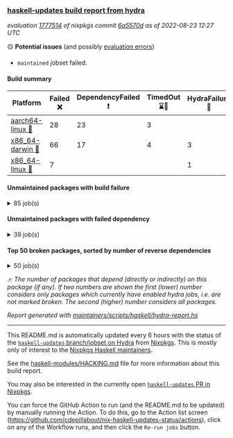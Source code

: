 ### [haskell-updates build report from hydra](https://hydra.nixos.org/jobset/nixpkgs/haskell-updates)
*evaluation [1777514](https://hydra.nixos.org/eval/1777514) of nixpkgs commit [6a5570d](https://github.com/NixOS/nixpkgs/commits/6a5570d3562cb01444f3e512a207bca4523a3cd4) as of 2022-08-23 12:27 UTC*

:yellow_circle: **Potential issues** (and possibly [evaluation errors](https://hydra.nixos.org/jobset/nixpkgs/haskell-updates))
  * `maintained` jobset failed.

#### Build summary

 | Platform | Failed :x: | DependencyFailed :heavy_exclamation_mark: | TimedOut :hourglass::no_entry_sign: | HydraFailure :construction: | Success :heavy_check_mark: | 
 | --- | --- | --- | --- | --- | --- | 
 | [aarch64-linux :iphone:](https://hydra.nixos.org/eval/1777514?filter=.aarch64-linux) | 28 | 23 | 3 |  | 6603 | 
 | [x86_64-darwin :apple:](https://hydra.nixos.org/eval/1777514?filter=.x86_64-darwin) | 66 | 17 | 4 | 3 | 6513 | 
 | [x86_64-linux :penguin:](https://hydra.nixos.org/eval/1777514?filter=.x86_64-linux) | 7 |  |  | 1 | 6691 | 
#### Unmaintained packages with build failure
<details><summary>85 job(s) </summary>

- [ ] [[:iphone::heavy_check_mark:]](https://hydra.nixos.org/build/188024911) [[:apple::x:]](https://hydra.nixos.org/build/188027897) [[:penguin::heavy_check_mark:]](https://hydra.nixos.org/build/188028354) [haskellPackages.di-core](https://hydra.nixos.org/eval/1777514?filter=haskellPackages.di-core)  :arrow_heading_up: 8 | 11
- [ ] [[:iphone::x:]](https://hydra.nixos.org/build/188025806) [[:apple::heavy_check_mark:]](https://hydra.nixos.org/build/188027413) [[:penguin::heavy_check_mark:]](https://hydra.nixos.org/build/188027365) [haskellPackages.OrderedBits](https://hydra.nixos.org/eval/1777514?filter=haskellPackages.OrderedBits)  :arrow_heading_up: 5 | 36
- [ ] [[:iphone::heavy_check_mark:]](https://hydra.nixos.org/build/188025538) [[:apple::x:]](https://hydra.nixos.org/build/188026155) [[:penguin::heavy_check_mark:]](https://hydra.nixos.org/build/188028532) [haskellPackages.zip](https://hydra.nixos.org/eval/1777514?filter=haskellPackages.zip)  :arrow_heading_up: 5 | 11
- [ ] [[:iphone::x:]](https://hydra.nixos.org/build/188019606) [[:apple::heavy_check_mark:]](https://hydra.nixos.org/build/188021974) [[:penguin::heavy_check_mark:]](https://hydra.nixos.org/build/188017899) [haskellPackages.hw-json-simd](https://hydra.nixos.org/eval/1777514?filter=haskellPackages.hw-json-simd)  :arrow_heading_up: 4 | 8
- [ ] [[:iphone::x:]](https://hydra.nixos.org/build/188020705) [[:apple::heavy_check_mark:]](https://hydra.nixos.org/build/188020839) [[:penguin::heavy_check_mark:]](https://hydra.nixos.org/build/188023775) [haskellPackages.hw-simd](https://hydra.nixos.org/eval/1777514?filter=haskellPackages.hw-simd)  :arrow_heading_up: 4 | 8
- [ ] [[:iphone::x:]](https://hydra.nixos.org/build/187763668) [[:apple::heavy_check_mark:]](https://hydra.nixos.org/build/187772001) [[:penguin::heavy_check_mark:]](https://hydra.nixos.org/build/187764646) [haskellPackages.long-double](https://hydra.nixos.org/eval/1777514?filter=haskellPackages.long-double)  :arrow_heading_up: 2 | 2
- [ ] [[:iphone::x:]](https://hydra.nixos.org/build/188024139) [[:apple::heavy_check_mark:]](https://hydra.nixos.org/build/188026078) [[:penguin::heavy_check_mark:]](https://hydra.nixos.org/build/188025230) [haskellPackages.quic](https://hydra.nixos.org/eval/1777514?filter=haskellPackages.quic)  :arrow_heading_up: 2 | 2
- [ ] [[:iphone::x:]](https://hydra.nixos.org/build/187758503) [[:apple::heavy_check_mark:]](https://hydra.nixos.org/build/187760858) [[:penguin::heavy_check_mark:]](https://hydra.nixos.org/build/187757354) [haskellPackages.freetype2](https://hydra.nixos.org/eval/1777514?filter=haskellPackages.freetype2)  :arrow_heading_up: 1 | 8
- [ ] [[:iphone::x:]](https://hydra.nixos.org/build/188022531) [[:apple::x:]](https://hydra.nixos.org/build/188024781) [[:penguin::x:]](https://hydra.nixos.org/build/188017733) [haskellPackages.cabal-install-solver](https://hydra.nixos.org/eval/1777514?filter=haskellPackages.cabal-install-solver)  :arrow_heading_up: 1 | 1
- [ ] [[:iphone::x:]](https://hydra.nixos.org/build/188018665) [[:apple::x:]](https://hydra.nixos.org/build/188019863) [[:penguin::heavy_check_mark:]](https://hydra.nixos.org/build/188018721) [haskellPackages.easytensor](https://hydra.nixos.org/eval/1777514?filter=haskellPackages.easytensor)  :arrow_heading_up: 1 | 1
- [ ] [[:iphone::x:]](https://hydra.nixos.org/build/187756896) [[:apple::heavy_check_mark:]](https://hydra.nixos.org/build/187753917) [[:penguin::heavy_check_mark:]](https://hydra.nixos.org/build/187770850) [haskellPackages.nlopt-haskell](https://hydra.nixos.org/eval/1777514?filter=haskellPackages.nlopt-haskell)  :arrow_heading_up: 1 | 1
- [ ] [[:iphone::heavy_check_mark:]](https://hydra.nixos.org/build/187765666) [[:apple::x:]](https://hydra.nixos.org/build/187760492) [[:penguin::heavy_check_mark:]](https://hydra.nixos.org/build/187756581) [haskellPackages.openal-ffi](https://hydra.nixos.org/eval/1777514?filter=haskellPackages.openal-ffi)  :arrow_heading_up: 1 | 1
- [ ] [[:iphone::x:]](https://hydra.nixos.org/build/188026688) [[:apple::heavy_check_mark:]](https://hydra.nixos.org/build/188022156) [[:penguin::heavy_check_mark:]](https://hydra.nixos.org/build/188024054) [haskellPackages.swisstable](https://hydra.nixos.org/eval/1777514?filter=haskellPackages.swisstable)  :arrow_heading_up: 1 | 1
- [ ] [[:iphone::x:]](https://hydra.nixos.org/build/187762212) [[:apple::heavy_check_mark:]](https://hydra.nixos.org/build/187773956) [[:penguin::heavy_check_mark:]](https://hydra.nixos.org/build/187770283) [haskellPackages.unicode-properties](https://hydra.nixos.org/eval/1777514?filter=haskellPackages.unicode-properties)  :arrow_heading_up: 1 | 1
- [ ] [[:iphone::x:]](https://hydra.nixos.org/build/188024200) [[:apple::heavy_check_mark:]](https://hydra.nixos.org/build/188027568) [[:penguin::heavy_check_mark:]](https://hydra.nixos.org/build/188030281) [haskellPackages.flatparse](https://hydra.nixos.org/eval/1777514?filter=haskellPackages.flatparse)  :arrow_heading_up: 0 | 7
- [ ] [[:iphone::heavy_check_mark:]](https://hydra.nixos.org/build/188018750) [[:apple::x:]](https://hydra.nixos.org/build/188029735) [[:penguin::heavy_check_mark:]](https://hydra.nixos.org/build/188018871) [haskellPackages.PyF](https://hydra.nixos.org/eval/1777514?filter=haskellPackages.PyF)  :arrow_heading_up: 0 | 4
- [ ] [[:iphone::heavy_check_mark:]](https://hydra.nixos.org/build/187757056) [[:apple::x:]](https://hydra.nixos.org/build/187763747) [[:penguin::heavy_check_mark:]](https://hydra.nixos.org/build/187764145) [haskellPackages.hmidi](https://hydra.nixos.org/eval/1777514?filter=haskellPackages.hmidi)  :arrow_heading_up: 0 | 4
- [ ] [[:iphone::x:]](https://hydra.nixos.org/build/188021216) [[:apple::x:]](https://hydra.nixos.org/build/188017031) [[:penguin::heavy_check_mark:]](https://hydra.nixos.org/build/188021048) [haskellPackages.json-rpc](https://hydra.nixos.org/eval/1777514?filter=haskellPackages.json-rpc)  :arrow_heading_up: 0 | 2
- [ ] [[:iphone::heavy_check_mark:]](https://hydra.nixos.org/build/188020693) [[:apple::x:]](https://hydra.nixos.org/build/188024979) [[:penguin::heavy_check_mark:]](https://hydra.nixos.org/build/188018355) [haskellPackages.posix-socket](https://hydra.nixos.org/eval/1777514?filter=haskellPackages.posix-socket)  :arrow_heading_up: 0 | 2
- [ ] [[:iphone::heavy_check_mark:]](https://hydra.nixos.org/build/188043247) [[:apple::x:]](https://hydra.nixos.org/build/188020077) [[:penguin::heavy_check_mark:]](https://hydra.nixos.org/build/188043157) [haskellPackages.gi-gdkx11](https://hydra.nixos.org/eval/1777514?filter=haskellPackages.gi-gdkx11)  :arrow_heading_up: 0 | 1
- [ ] [[:iphone::heavy_check_mark:]](https://hydra.nixos.org/build/188030175) [[:apple::x:]](https://hydra.nixos.org/build/188025506) [[:penguin::heavy_check_mark:]](https://hydra.nixos.org/build/188023232) [haskellPackages.hamid](https://hydra.nixos.org/eval/1777514?filter=haskellPackages.hamid)  :arrow_heading_up: 0 | 1
- [ ] [[:iphone::heavy_check_mark:]](https://hydra.nixos.org/build/188029515) [[:apple::x:]](https://hydra.nixos.org/build/188020538) [[:penguin::heavy_check_mark:]](https://hydra.nixos.org/build/188031263) [haskellPackages.hmatrix-morpheus](https://hydra.nixos.org/eval/1777514?filter=haskellPackages.hmatrix-morpheus)  :arrow_heading_up: 0 | 1
- [ ] [[:iphone::heavy_check_mark:]](https://hydra.nixos.org/build/187768112) [[:apple::x:]](https://hydra.nixos.org/build/187767816) [[:penguin::heavy_check_mark:]](https://hydra.nixos.org/build/187757052) [haskellPackages.huckleberry](https://hydra.nixos.org/eval/1777514?filter=haskellPackages.huckleberry)  :arrow_heading_up: 0 | 1
- [ ] [[:iphone::x:]](https://hydra.nixos.org/build/188025434) [[:apple::heavy_check_mark:]](https://hydra.nixos.org/build/188026849) [[:penguin::heavy_check_mark:]](https://hydra.nixos.org/build/188021372) [haskellPackages.picosat](https://hydra.nixos.org/eval/1777514?filter=haskellPackages.picosat)  :arrow_heading_up: 0 | 1
- [ ] [[:iphone::heavy_check_mark:]](https://hydra.nixos.org/build/187759813) [[:apple::x:]](https://hydra.nixos.org/build/187763999) [[:penguin::heavy_check_mark:]](https://hydra.nixos.org/build/187764548) [haskellPackages.select](https://hydra.nixos.org/eval/1777514?filter=haskellPackages.select)  :arrow_heading_up: 0 | 1
- [ ] [[:iphone::heavy_check_mark:]](https://hydra.nixos.org/build/188018977) [[:apple::x:]](https://hydra.nixos.org/build/188017708) [[:penguin::heavy_check_mark:]](https://hydra.nixos.org/build/188023563) [haskellPackages.sysinfo](https://hydra.nixos.org/eval/1777514?filter=haskellPackages.sysinfo)  :arrow_heading_up: 0 | 1
- [ ] [[:iphone::heavy_check_mark:]](https://hydra.nixos.org/build/188030190) [[:apple::x:]](https://hydra.nixos.org/build/188025195) [[:penguin::heavy_check_mark:]](https://hydra.nixos.org/build/188027794) [haskellPackages.FractalArt](https://hydra.nixos.org/eval/1777514?filter=haskellPackages.FractalArt) 
- [ ] [[:iphone::x:]](https://hydra.nixos.org/build/188023891) [[:apple::heavy_check_mark:]](https://hydra.nixos.org/build/188023271) [[:penguin::heavy_check_mark:]](https://hydra.nixos.org/build/188022638) [haskellPackages.HsASA](https://hydra.nixos.org/eval/1777514?filter=haskellPackages.HsASA) 
- [ ] [[:iphone::x:]](https://hydra.nixos.org/build/188028358) [[:apple::x:]](https://hydra.nixos.org/build/188019486) [[:penguin::x:]](https://hydra.nixos.org/build/188023770) [haskellPackages.aasam](https://hydra.nixos.org/eval/1777514?filter=haskellPackages.aasam) 
- [ ] [[:iphone::heavy_check_mark:]](https://hydra.nixos.org/build/188022380) [[:apple::heavy_check_mark:]](https://hydra.nixos.org/build/188019082) [[:penguin::x:]](https://hydra.nixos.org/build/188019203) [haskellPackages.capataz](https://hydra.nixos.org/eval/1777514?filter=haskellPackages.capataz) 
- [ ] [[:iphone::heavy_check_mark:]](https://hydra.nixos.org/build/188023367) [[:apple::x:]](https://hydra.nixos.org/build/188019746) [[:penguin::heavy_check_mark:]](https://hydra.nixos.org/build/188020832) [haskellPackages.chiphunk](https://hydra.nixos.org/eval/1777514?filter=haskellPackages.chiphunk) 
- [ ] [[:iphone::x:]](https://hydra.nixos.org/build/188024615) [[:apple::heavy_check_mark:]](https://hydra.nixos.org/build/188028273) [[:penguin::heavy_check_mark:]](https://hydra.nixos.org/build/188031531) [haskellPackages.comfort-fftw](https://hydra.nixos.org/eval/1777514?filter=haskellPackages.comfort-fftw) 
- [ ] [[:iphone::heavy_check_mark:]](https://hydra.nixos.org/build/188020078) [[:apple::x:]](https://hydra.nixos.org/build/188023729) [[:penguin::heavy_check_mark:]](https://hydra.nixos.org/build/188023156) [haskellPackages.diskhash](https://hydra.nixos.org/eval/1777514?filter=haskellPackages.diskhash) 
- [ ] [[:iphone::heavy_check_mark:]](https://hydra.nixos.org/build/188028933) [[:apple::x:]](https://hydra.nixos.org/build/188028678) [[:penguin::heavy_check_mark:]](https://hydra.nixos.org/build/188021107) [haskellPackages.epub-tools](https://hydra.nixos.org/eval/1777514?filter=haskellPackages.epub-tools) 
- [ ] [[:iphone::heavy_check_mark:]](https://hydra.nixos.org/build/188026531) [[:apple::x:]](https://hydra.nixos.org/build/188025664) [[:penguin::heavy_check_mark:]](https://hydra.nixos.org/build/188027601) [haskellPackages.fsnotify-conduit](https://hydra.nixos.org/eval/1777514?filter=haskellPackages.fsnotify-conduit) 
- [ ] [[:iphone::heavy_check_mark:]](https://hydra.nixos.org/build/188028689) [[:apple::x:]](https://hydra.nixos.org/build/188030917) [[:penguin::heavy_check_mark:]](https://hydra.nixos.org/build/188027008) [haskellPackages.fudgets](https://hydra.nixos.org/eval/1777514?filter=haskellPackages.fudgets) 
- [ ] [[:iphone::heavy_check_mark:]](https://hydra.nixos.org/build/188023644) [[:apple::x:]](https://hydra.nixos.org/build/188031404) [[:penguin::heavy_check_mark:]](https://hydra.nixos.org/build/188030853) [haskellPackages.gerrit](https://hydra.nixos.org/eval/1777514?filter=haskellPackages.gerrit) 
- [ ] [[:iphone::heavy_check_mark:]](https://hydra.nixos.org/build/187758353) [[:apple::x:]](https://hydra.nixos.org/build/187754188) [[:penguin::heavy_check_mark:]](https://hydra.nixos.org/build/187770936) [haskellPackages.ghc-gc-hook](https://hydra.nixos.org/eval/1777514?filter=haskellPackages.ghc-gc-hook) 
- [ ] [[:apple::x:]](https://hydra.nixos.org/build/188023261) [haskellPackages.gi-gtkosxapplication](https://hydra.nixos.org/eval/1777514?filter=haskellPackages.gi-gtkosxapplication) 
- [ ] [[:iphone::x:]](https://hydra.nixos.org/build/188043162) [[:penguin::heavy_check_mark:]](https://hydra.nixos.org/build/188043166) [haskellPackages.gnome-keyring](https://hydra.nixos.org/eval/1777514?filter=haskellPackages.gnome-keyring) 
- [ ] [[:apple::x:]](https://hydra.nixos.org/build/188022725) [haskellPackages.gtk-mac-integration](https://hydra.nixos.org/eval/1777514?filter=haskellPackages.gtk-mac-integration) 
- [ ] [[:iphone::heavy_check_mark:]](https://hydra.nixos.org/build/188043188) [[:apple::x:]](https://hydra.nixos.org/build/188020720) [[:penguin::heavy_check_mark:]](https://hydra.nixos.org/build/188043205) [haskellPackages.gtk-traymanager](https://hydra.nixos.org/eval/1777514?filter=haskellPackages.gtk-traymanager) 
- [ ] [[:apple::x:]](https://hydra.nixos.org/build/188028183) [haskellPackages.gtk3-mac-integration](https://hydra.nixos.org/eval/1777514?filter=haskellPackages.gtk3-mac-integration) 
- [ ] [[:iphone::heavy_check_mark:]](https://hydra.nixos.org/build/187767616) [[:apple::x:]](https://hydra.nixos.org/build/187766019) [[:penguin::heavy_check_mark:]](https://hydra.nixos.org/build/187768812) [haskellPackages.hid](https://hydra.nixos.org/eval/1777514?filter=haskellPackages.hid) 
- [ ] [[:iphone::heavy_check_mark:]](https://hydra.nixos.org/build/188024713) [[:apple::x:]](https://hydra.nixos.org/build/188022148) [[:penguin::heavy_check_mark:]](https://hydra.nixos.org/build/188029237) [haskellPackages.higher-leveldb](https://hydra.nixos.org/eval/1777514?filter=haskellPackages.higher-leveldb) 
- [ ] [[:iphone::heavy_check_mark:]](https://hydra.nixos.org/build/188023303) [[:apple::x:]](https://hydra.nixos.org/build/188023028) [[:penguin::heavy_check_mark:]](https://hydra.nixos.org/build/188017325) [haskellPackages.highlight](https://hydra.nixos.org/eval/1777514?filter=haskellPackages.highlight) 
- [ ] [[:iphone::heavy_check_mark:]](https://hydra.nixos.org/build/188018561) [[:apple::x:]](https://hydra.nixos.org/build/188027844) [[:penguin::heavy_check_mark:]](https://hydra.nixos.org/build/188019991) [haskellPackages.hinotify-conduit](https://hydra.nixos.org/eval/1777514?filter=haskellPackages.hinotify-conduit) 
- [ ] [[:iphone::heavy_check_mark:]](https://hydra.nixos.org/build/188020782) [[:apple::x:]](https://hydra.nixos.org/build/188029831) [[:penguin::heavy_check_mark:]](https://hydra.nixos.org/build/188029833) [haskellPackages.hssh](https://hydra.nixos.org/eval/1777514?filter=haskellPackages.hssh) 
- [ ] [[:iphone::heavy_check_mark:]](https://hydra.nixos.org/build/188022163) [[:apple::x:]](https://hydra.nixos.org/build/188028963) [[:penguin::heavy_check_mark:]](https://hydra.nixos.org/build/188030410) [haskellPackages.hsshellscript](https://hydra.nixos.org/eval/1777514?filter=haskellPackages.hsshellscript) 
- [ ] [[:iphone::heavy_check_mark:]](https://hydra.nixos.org/build/187767673) [[:apple::x:]](https://hydra.nixos.org/build/187754648) [[:penguin::heavy_check_mark:]](https://hydra.nixos.org/build/187772198) [haskellPackages.hssourceinfo](https://hydra.nixos.org/eval/1777514?filter=haskellPackages.hssourceinfo) 
- [ ] [[:iphone::heavy_check_mark:]](https://hydra.nixos.org/build/188025786) [[:apple::x:]](https://hydra.nixos.org/build/188019527) [[:penguin::heavy_check_mark:]](https://hydra.nixos.org/build/188031315) [haskellPackages.interprocess](https://hydra.nixos.org/eval/1777514?filter=haskellPackages.interprocess) 
- [ ] [[:iphone::heavy_check_mark:]](https://hydra.nixos.org/build/188017877) [[:apple::x:]](https://hydra.nixos.org/build/188024543) [[:penguin::heavy_check_mark:]](https://hydra.nixos.org/build/188020374) [haskellPackages.intricacy](https://hydra.nixos.org/eval/1777514?filter=haskellPackages.intricacy) 
- [ ] [[:iphone::heavy_check_mark:]](https://hydra.nixos.org/build/188024998) [[:apple::x:]](https://hydra.nixos.org/build/188030424) [[:penguin::heavy_check_mark:]](https://hydra.nixos.org/build/188031484) [haskellPackages.ipcvar](https://hydra.nixos.org/eval/1777514?filter=haskellPackages.ipcvar) 
- [ ] [[:iphone::x:]](https://hydra.nixos.org/build/188025284) [[:apple::heavy_check_mark:]](https://hydra.nixos.org/build/188019993) [[:penguin::heavy_check_mark:]](https://hydra.nixos.org/build/188026143) [haskellPackages.jammittools](https://hydra.nixos.org/eval/1777514?filter=haskellPackages.jammittools) 
- [ ] [[:apple::x:]](https://hydra.nixos.org/build/187760836) [haskellPackages.kqueue](https://hydra.nixos.org/eval/1777514?filter=haskellPackages.kqueue) 
- [ ] [[:iphone::x:]](https://hydra.nixos.org/build/188030687) [[:apple::x:]](https://hydra.nixos.org/build/188031533) [[:penguin::x:]](https://hydra.nixos.org/build/188017137) [haskellPackages.landlock](https://hydra.nixos.org/eval/1777514?filter=haskellPackages.landlock) 
- [ ] [[:iphone::x:]](https://hydra.nixos.org/build/188018555) [[:apple::x:]](https://hydra.nixos.org/build/188029937) [[:penguin::heavy_check_mark:]](https://hydra.nixos.org/build/188031387) [haskellPackages.libsecp256k1](https://hydra.nixos.org/eval/1777514?filter=haskellPackages.libsecp256k1) 
- [ ] [[:iphone::heavy_check_mark:]](https://hydra.nixos.org/build/187757474) [[:apple::x:]](https://hydra.nixos.org/build/187770868) [[:penguin::heavy_check_mark:]](https://hydra.nixos.org/build/187766473) [haskellPackages.linux-framebuffer](https://hydra.nixos.org/eval/1777514?filter=haskellPackages.linux-framebuffer) 
- [ ] [[:iphone::heavy_check_mark:]](https://hydra.nixos.org/build/188026254) [[:apple::x:]](https://hydra.nixos.org/build/188031235) [[:penguin::heavy_check_mark:]](https://hydra.nixos.org/build/188025285) [haskellPackages.mediawiki2latex](https://hydra.nixos.org/eval/1777514?filter=haskellPackages.mediawiki2latex) 
- [ ] [[:iphone::heavy_check_mark:]](https://hydra.nixos.org/build/187773188) [[:apple::x:]](https://hydra.nixos.org/build/187769267) [[:penguin::heavy_check_mark:]](https://hydra.nixos.org/build/187771563) [haskellPackages.memfd](https://hydra.nixos.org/eval/1777514?filter=haskellPackages.memfd) 
- [ ] [[:iphone::heavy_check_mark:]](https://hydra.nixos.org/build/188027998) [[:apple::x:]](https://hydra.nixos.org/build/188019021) [[:penguin::heavy_check_mark:]](https://hydra.nixos.org/build/188029745) [haskellPackages.mercury-api](https://hydra.nixos.org/eval/1777514?filter=haskellPackages.mercury-api) 
- [ ] [[:iphone::heavy_check_mark:]](https://hydra.nixos.org/build/188026933) [[:apple::x:]](https://hydra.nixos.org/build/188020372) [[:penguin::heavy_check_mark:]](https://hydra.nixos.org/build/188017048) [haskellPackages.nano-cryptr](https://hydra.nixos.org/eval/1777514?filter=haskellPackages.nano-cryptr) 
- [ ] [[:iphone::x:]](https://hydra.nixos.org/build/188023640) [[:apple::x:]](https://hydra.nixos.org/build/188027224) [[:penguin::x:]](https://hydra.nixos.org/build/188019448) [haskellPackages.ngx-export-log](https://hydra.nixos.org/eval/1777514?filter=haskellPackages.ngx-export-log) 
- [ ] [[:iphone::heavy_check_mark:]](https://hydra.nixos.org/build/188022321) [[:apple::x:]](https://hydra.nixos.org/build/188030560) [[:penguin::heavy_check_mark:]](https://hydra.nixos.org/build/188024633) [haskellPackages.persistent-pagination](https://hydra.nixos.org/eval/1777514?filter=haskellPackages.persistent-pagination) 
- [ ] [[:iphone::heavy_check_mark:]](https://hydra.nixos.org/build/188019430) [[:apple::x:]](https://hydra.nixos.org/build/188021521) [[:penguin::heavy_check_mark:]](https://hydra.nixos.org/build/188017688) [haskellPackages.phatsort](https://hydra.nixos.org/eval/1777514?filter=haskellPackages.phatsort) 
- [ ] [[:iphone::x:]](https://hydra.nixos.org/build/188030881) [[:apple::x:]](https://hydra.nixos.org/build/188018161) [[:penguin::x:]](https://hydra.nixos.org/build/188029018) [haskellPackages.phonetic-languages-simplified-properties-array-old](https://hydra.nixos.org/eval/1777514?filter=haskellPackages.phonetic-languages-simplified-properties-array-old) 
- [ ] [[:iphone::heavy_check_mark:]](https://hydra.nixos.org/build/188025465) [[:apple::x:]](https://hydra.nixos.org/build/188030098) [[:penguin::heavy_check_mark:]](https://hydra.nixos.org/build/188021080) [haskellPackages.ping-wrapper](https://hydra.nixos.org/eval/1777514?filter=haskellPackages.ping-wrapper) 
- [ ] [[:iphone::heavy_check_mark:]](https://hydra.nixos.org/build/188024056) [[:apple::x:]](https://hydra.nixos.org/build/188017823) [[:penguin::heavy_check_mark:]](https://hydra.nixos.org/build/188030915) [haskellPackages.posix-timer](https://hydra.nixos.org/eval/1777514?filter=haskellPackages.posix-timer) 
- [ ] [[:iphone::heavy_check_mark:]](https://hydra.nixos.org/build/188023063) [[:apple::x:]](https://hydra.nixos.org/build/188028487) [[:penguin::heavy_check_mark:]](https://hydra.nixos.org/build/188027764) [haskellPackages.procex](https://hydra.nixos.org/eval/1777514?filter=haskellPackages.procex) 
- [ ] [[:iphone::heavy_check_mark:]](https://hydra.nixos.org/build/188027292) [[:apple::x:]](https://hydra.nixos.org/build/188027508) [[:penguin::heavy_check_mark:]](https://hydra.nixos.org/build/188018392) [haskellPackages.pthread](https://hydra.nixos.org/eval/1777514?filter=haskellPackages.pthread) 
- [ ] [[:iphone::x:]](https://hydra.nixos.org/build/188029187) [[:apple::x:]](https://hydra.nixos.org/build/188021850) [[:penguin::x:]](https://hydra.nixos.org/build/188025940) [haskellPackages.r-glpk-phonetic-languages-ukrainian-durations](https://hydra.nixos.org/eval/1777514?filter=haskellPackages.r-glpk-phonetic-languages-ukrainian-durations) 
- [ ] [[:iphone::heavy_check_mark:]](https://hydra.nixos.org/build/188031392) [[:apple::x:]](https://hydra.nixos.org/build/188019994) [[:penguin::heavy_check_mark:]](https://hydra.nixos.org/build/188023136) [haskellPackages.reserve](https://hydra.nixos.org/eval/1777514?filter=haskellPackages.reserve) 
- [ ] [[:iphone::x:]](https://hydra.nixos.org/build/187762244) [[:apple::heavy_check_mark:]](https://hydra.nixos.org/build/187755003) [[:penguin::heavy_check_mark:]](https://hydra.nixos.org/build/187761550) [haskellPackages.risc386](https://hydra.nixos.org/eval/1777514?filter=haskellPackages.risc386) 
- [ ] [[:iphone::heavy_check_mark:]](https://hydra.nixos.org/build/187766680) [[:apple::x:]](https://hydra.nixos.org/build/187756803) [[:penguin::heavy_check_mark:]](https://hydra.nixos.org/build/187763289) [haskellPackages.sfml-audio](https://hydra.nixos.org/eval/1777514?filter=haskellPackages.sfml-audio) 
- [ ] [[:iphone::heavy_check_mark:]](https://hydra.nixos.org/build/187767034) [[:apple::x:]](https://hydra.nixos.org/build/187770065) [[:penguin::heavy_check_mark:]](https://hydra.nixos.org/build/187773143) [haskellPackages.shared-memory](https://hydra.nixos.org/eval/1777514?filter=haskellPackages.shared-memory) 
- [ ] [[:iphone::hourglass::no_entry_sign:]](https://hydra.nixos.org/build/188027087) [[:apple::x:]](https://hydra.nixos.org/build/188021903) [[:penguin::heavy_check_mark:]](https://hydra.nixos.org/build/188020444) [haskellPackages.skews](https://hydra.nixos.org/eval/1777514?filter=haskellPackages.skews) 
- [ ] [[:iphone::x:]](https://hydra.nixos.org/build/188017407) [[:apple::x:]](https://hydra.nixos.org/build/188030520) [[:penguin::heavy_check_mark:]](https://hydra.nixos.org/build/188017250) [haskellPackages.slugify](https://hydra.nixos.org/eval/1777514?filter=haskellPackages.slugify) 
- [ ] [[:iphone::heavy_check_mark:]](https://hydra.nixos.org/build/188019110) [[:apple::x:]](https://hydra.nixos.org/build/188027693) [[:penguin::heavy_check_mark:]](https://hydra.nixos.org/build/188017615) [haskellPackages.som](https://hydra.nixos.org/eval/1777514?filter=haskellPackages.som) 
- [ ] [[:iphone::heavy_check_mark:]](https://hydra.nixos.org/build/188031323) [[:apple::x:]](https://hydra.nixos.org/build/188028017) [[:penguin::heavy_check_mark:]](https://hydra.nixos.org/build/188024012) [haskellPackages.tailfile-hinotify](https://hydra.nixos.org/eval/1777514?filter=haskellPackages.tailfile-hinotify) 
- [ ] [[:iphone::x:]](https://hydra.nixos.org/build/187771981) [[:apple::heavy_check_mark:]](https://hydra.nixos.org/build/187756829) [[:penguin::heavy_check_mark:]](https://hydra.nixos.org/build/187761569) [haskellPackages.wiringPi](https://hydra.nixos.org/eval/1777514?filter=haskellPackages.wiringPi) 
- [ ] [[:iphone::x:]](https://hydra.nixos.org/build/188027836) [[:apple::heavy_check_mark:]](https://hydra.nixos.org/build/188021270) [[:penguin::heavy_check_mark:]](https://hydra.nixos.org/build/188024990) [haskellPackages.x86-64bit](https://hydra.nixos.org/eval/1777514?filter=haskellPackages.x86-64bit) 
- [ ] [[:iphone::heavy_check_mark:]](https://hydra.nixos.org/build/188024233) [[:apple::x:]](https://hydra.nixos.org/build/188025614) [[:penguin::heavy_check_mark:]](https://hydra.nixos.org/build/188021128) [haskellPackages.xmonad-utils](https://hydra.nixos.org/eval/1777514?filter=haskellPackages.xmonad-utils) 
- [ ] [[:iphone::heavy_check_mark:]](https://hydra.nixos.org/build/187767000) [[:apple::x:]](https://hydra.nixos.org/build/187773959) [[:penguin::heavy_check_mark:]](https://hydra.nixos.org/build/187767129) [haskellPackages.yoga](https://hydra.nixos.org/eval/1777514?filter=haskellPackages.yoga) 
- [ ] [[:iphone::heavy_check_mark:]](https://hydra.nixos.org/build/187766494) [[:apple::x:]](https://hydra.nixos.org/build/187768143) [[:penguin::heavy_check_mark:]](https://hydra.nixos.org/build/187766078) [haskellPackages.zot](https://hydra.nixos.org/eval/1777514?filter=haskellPackages.zot) 
- [ ] [[:iphone::heavy_check_mark:]](https://hydra.nixos.org/build/187764016) [[:apple::x:]](https://hydra.nixos.org/build/187761654) [[:penguin::heavy_check_mark:]](https://hydra.nixos.org/build/187756084) [haskellPackages.zxcvbn-c](https://hydra.nixos.org/eval/1777514?filter=haskellPackages.zxcvbn-c) 
</details>

#### Unmaintained packages with failed dependency
<details><summary>39 job(s) </summary>

- [ ] [[:iphone::heavy_check_mark:]](https://hydra.nixos.org/build/188019819) [[:apple::heavy_exclamation_mark:]](https://hydra.nixos.org/build/188020826) [[:penguin::heavy_check_mark:]](https://hydra.nixos.org/build/188017480) [haskellPackages.di-handle](https://hydra.nixos.org/eval/1777514?filter=haskellPackages.di-handle)  :arrow_heading_up: 6 | 9
- [ ] [[:iphone::heavy_check_mark:]](https://hydra.nixos.org/build/188024028) [[:apple::heavy_exclamation_mark:]](https://hydra.nixos.org/build/188028971) [[:penguin::heavy_check_mark:]](https://hydra.nixos.org/build/188019711) [haskellPackages.di-monad](https://hydra.nixos.org/eval/1777514?filter=haskellPackages.di-monad)  :arrow_heading_up: 6 | 9
- [ ] [[:iphone::heavy_check_mark:]](https://hydra.nixos.org/build/188030315) [[:apple::heavy_exclamation_mark:]](https://hydra.nixos.org/build/188018615) [[:penguin::heavy_check_mark:]](https://hydra.nixos.org/build/188028357) [haskellPackages.di-df1](https://hydra.nixos.org/eval/1777514?filter=haskellPackages.di-df1)  :arrow_heading_up: 5 | 8
- [ ] [[:iphone::heavy_exclamation_mark:]](https://hydra.nixos.org/build/188027975) [[:apple::heavy_check_mark:]](https://hydra.nixos.org/build/188017628) [[:penguin::heavy_check_mark:]](https://hydra.nixos.org/build/188017797) [haskellPackages.PrimitiveArray](https://hydra.nixos.org/eval/1777514?filter=haskellPackages.PrimitiveArray)  :arrow_heading_up: 4 | 35
- [ ] [[:iphone::heavy_check_mark:]](https://hydra.nixos.org/build/188027372) [[:apple::heavy_exclamation_mark:]](https://hydra.nixos.org/build/188021229) [[:penguin::heavy_check_mark:]](https://hydra.nixos.org/build/188021315) [haskellPackages.xlsx](https://hydra.nixos.org/eval/1777514?filter=haskellPackages.xlsx)  :arrow_heading_up: 4 | 6
- [ ] [[:iphone::heavy_exclamation_mark:]](https://hydra.nixos.org/build/188030928) [[:apple::heavy_check_mark:]](https://hydra.nixos.org/build/188026663) [[:penguin::heavy_check_mark:]](https://hydra.nixos.org/build/188017587) [haskellPackages.BiobaseTypes](https://hydra.nixos.org/eval/1777514?filter=haskellPackages.BiobaseTypes)  :arrow_heading_up: 3 | 21
- [ ] [[:iphone::heavy_exclamation_mark:]](https://hydra.nixos.org/build/188018785) [[:apple::heavy_check_mark:]](https://hydra.nixos.org/build/188030392) [[:penguin::heavy_check_mark:]](https://hydra.nixos.org/build/188026665) [haskellPackages.hw-json-standard-cursor](https://hydra.nixos.org/eval/1777514?filter=haskellPackages.hw-json-standard-cursor)  :arrow_heading_up: 2 | 6
- [ ] [[:iphone::heavy_exclamation_mark:]](https://hydra.nixos.org/build/188027491) [[:apple::heavy_check_mark:]](https://hydra.nixos.org/build/188019578) [[:penguin::heavy_check_mark:]](https://hydra.nixos.org/build/188027240) [haskellPackages.hw-json-simple-cursor](https://hydra.nixos.org/eval/1777514?filter=haskellPackages.hw-json-simple-cursor)  :arrow_heading_up: 2 | 4
- [ ] [[:iphone::heavy_check_mark:]](https://hydra.nixos.org/build/188017304) [[:apple::heavy_exclamation_mark:]](https://hydra.nixos.org/build/188018933) [[:penguin::heavy_check_mark:]](https://hydra.nixos.org/build/188024650) [haskellPackages.cointracking-imports](https://hydra.nixos.org/eval/1777514?filter=haskellPackages.cointracking-imports)  :arrow_heading_up: 2 | 2
- [ ] [[:iphone::heavy_exclamation_mark:]](https://hydra.nixos.org/build/188026827) [[:apple::heavy_check_mark:]](https://hydra.nixos.org/build/188028690) [[:penguin::heavy_check_mark:]](https://hydra.nixos.org/build/188025669) [haskellPackages.BiobaseENA](https://hydra.nixos.org/eval/1777514?filter=haskellPackages.BiobaseENA)  :arrow_heading_up: 1 | 18
- [ ] [[:iphone::heavy_check_mark:]](https://hydra.nixos.org/build/188020676) [[:apple::heavy_exclamation_mark:]](https://hydra.nixos.org/build/188020129) [[:penguin::heavy_check_mark:]](https://hydra.nixos.org/build/188019260) [haskellPackages.di-polysemy](https://hydra.nixos.org/eval/1777514?filter=haskellPackages.di-polysemy)  :arrow_heading_up: 1 | 4
- [ ] [[:iphone::heavy_exclamation_mark:]](https://hydra.nixos.org/build/188018833) [[:apple::heavy_check_mark:]](https://hydra.nixos.org/build/188020603) [[:penguin::heavy_check_mark:]](https://hydra.nixos.org/build/188021563) [haskellPackages.hw-json](https://hydra.nixos.org/eval/1777514?filter=haskellPackages.hw-json)  :arrow_heading_up: 1 | 3
- [ ] [[:iphone::heavy_exclamation_mark:]](https://hydra.nixos.org/build/188024375) [[:apple::heavy_check_mark:]](https://hydra.nixos.org/build/188030169) [[:penguin::heavy_check_mark:]](https://hydra.nixos.org/build/188029356) [haskellPackages.http3](https://hydra.nixos.org/eval/1777514?filter=haskellPackages.http3)  :arrow_heading_up: 1 | 1
- [ ] [[:iphone::heavy_check_mark:]](https://hydra.nixos.org/build/188024581) [[:apple::heavy_exclamation_mark:]](https://hydra.nixos.org/build/188019190) [[:penguin::heavy_check_mark:]](https://hydra.nixos.org/build/188023517) [haskellPackages.moto](https://hydra.nixos.org/eval/1777514?filter=haskellPackages.moto)  :arrow_heading_up: 1 | 1
- [ ] [[:iphone::hourglass::no_entry_sign:]](https://hydra.nixos.org/build/188023351) [[:apple::heavy_exclamation_mark:]](https://hydra.nixos.org/build/188026084) [[:penguin::heavy_check_mark:]](https://hydra.nixos.org/build/188018512) [haskellPackages.wss-client](https://hydra.nixos.org/eval/1777514?filter=haskellPackages.wss-client)  :arrow_heading_up: 1 | 1
- [ ] [[:iphone::heavy_exclamation_mark:]](https://hydra.nixos.org/build/188031252) [[:apple::heavy_check_mark:]](https://hydra.nixos.org/build/188022686) [[:penguin::heavy_check_mark:]](https://hydra.nixos.org/build/188031526) [haskellPackages.BiobaseXNA](https://hydra.nixos.org/eval/1777514?filter=haskellPackages.BiobaseXNA)  :arrow_heading_up: 0 | 17
- [ ] [[:iphone::heavy_exclamation_mark:]](https://hydra.nixos.org/build/188026106) [[:apple::heavy_check_mark:]](https://hydra.nixos.org/build/188029972) [[:penguin::heavy_check_mark:]](https://hydra.nixos.org/build/188017047) [haskellPackages.BiobaseFasta](https://hydra.nixos.org/eval/1777514?filter=haskellPackages.BiobaseFasta)  :arrow_heading_up: 0 | 3
- [ ] [[:iphone::heavy_exclamation_mark:]](https://hydra.nixos.org/build/188020121) [[:apple::heavy_check_mark:]](https://hydra.nixos.org/build/188022813) [[:penguin::heavy_check_mark:]](https://hydra.nixos.org/build/188022174) [haskellPackages.hw-dsv](https://hydra.nixos.org/eval/1777514?filter=haskellPackages.hw-dsv)  :arrow_heading_up: 0 | 3
- [ ] [[:iphone::heavy_check_mark:]](https://hydra.nixos.org/build/188017500) [[:apple::heavy_exclamation_mark:]](https://hydra.nixos.org/build/188030699) [[:penguin::heavy_check_mark:]](https://hydra.nixos.org/build/188030289) [haskellPackages.di](https://hydra.nixos.org/eval/1777514?filter=haskellPackages.di)  :arrow_heading_up: 0 | 2
- [ ] [[:iphone::heavy_exclamation_mark:]](https://hydra.nixos.org/build/188025760) [[:apple::heavy_check_mark:]](https://hydra.nixos.org/build/188030663) [[:penguin::heavy_check_mark:]](https://hydra.nixos.org/build/188018992) [haskellPackages.hw-json-lens](https://hydra.nixos.org/eval/1777514?filter=haskellPackages.hw-json-lens)  :arrow_heading_up: 0 | 1
- [ ] [[:iphone::heavy_exclamation_mark:]](https://hydra.nixos.org/build/188028925) [[:apple::heavy_check_mark:]](https://hydra.nixos.org/build/188031057) [[:penguin::heavy_check_mark:]](https://hydra.nixos.org/build/188028937) [haskellPackages.align-audio](https://hydra.nixos.org/eval/1777514?filter=haskellPackages.align-audio) 
- [ ] [[:iphone::heavy_check_mark:]](https://hydra.nixos.org/build/188031503) [[:apple::heavy_exclamation_mark:]](https://hydra.nixos.org/build/188019468) [[:penguin::heavy_check_mark:]](https://hydra.nixos.org/build/188022554) [haskellPackages.bnb-staking-csvs](https://hydra.nixos.org/eval/1777514?filter=haskellPackages.bnb-staking-csvs) 
- [ ] [[:iphone::heavy_exclamation_mark:]](https://hydra.nixos.org/build/188018495) [[:apple::heavy_exclamation_mark:]](https://hydra.nixos.org/build/188020842) [[:penguin::heavy_check_mark:]](https://hydra.nixos.org/build/188017858) [haskellPackages.easytensor-vulkan](https://hydra.nixos.org/eval/1777514?filter=haskellPackages.easytensor-vulkan) 
- [ ] [[:iphone::heavy_exclamation_mark:]](https://hydra.nixos.org/build/188024046) [[:apple::heavy_check_mark:]](https://hydra.nixos.org/build/188028646) [[:penguin::heavy_check_mark:]](https://hydra.nixos.org/build/188031045) [haskellPackages.harfbuzz-pure](https://hydra.nixos.org/eval/1777514?filter=haskellPackages.harfbuzz-pure) 
- [ ] [[:iphone::heavy_exclamation_mark:]](https://hydra.nixos.org/build/188030321) [[:apple::heavy_check_mark:]](https://hydra.nixos.org/build/188025737) [[:penguin::heavy_check_mark:]](https://hydra.nixos.org/build/188018396) [haskellPackages.hmatrix-nlopt](https://hydra.nixos.org/eval/1777514?filter=haskellPackages.hmatrix-nlopt) 
- [ ] [[:iphone::heavy_exclamation_mark:]](https://hydra.nixos.org/build/188029260) [[:apple::heavy_check_mark:]](https://hydra.nixos.org/build/188019117) [[:penguin::heavy_check_mark:]](https://hydra.nixos.org/build/188028552) [haskellPackages.hs-swisstable-hashtables-class](https://hydra.nixos.org/eval/1777514?filter=haskellPackages.hs-swisstable-hashtables-class) 
- [ ] [[:iphone::heavy_exclamation_mark:]](https://hydra.nixos.org/build/188017756) [[:apple::heavy_check_mark:]](https://hydra.nixos.org/build/188027195) [[:penguin::heavy_check_mark:]](https://hydra.nixos.org/build/188030954) [haskellPackages.hw-simd-cli](https://hydra.nixos.org/eval/1777514?filter=haskellPackages.hw-simd-cli) 
- [ ] [[:iphone::heavy_exclamation_mark:]](https://hydra.nixos.org/build/188024975) [[:apple::heavy_check_mark:]](https://hydra.nixos.org/build/188021263) [[:penguin::heavy_check_mark:]](https://hydra.nixos.org/build/188021374) [haskellPackages.kmn-programming](https://hydra.nixos.org/eval/1777514?filter=haskellPackages.kmn-programming) 
- [ ] [[:iphone::heavy_check_mark:]](https://hydra.nixos.org/build/188026829) [[:apple::heavy_exclamation_mark:]](https://hydra.nixos.org/build/188028683) [[:penguin::heavy_check_mark:]](https://hydra.nixos.org/build/188017870) [haskellPackages.moto-postgresql](https://hydra.nixos.org/eval/1777514?filter=haskellPackages.moto-postgresql) 
- [ ] [[:iphone::hourglass::no_entry_sign:]](https://hydra.nixos.org/build/188026294) [[:apple::heavy_exclamation_mark:]](https://hydra.nixos.org/build/188023262) [[:penguin::heavy_check_mark:]](https://hydra.nixos.org/build/188026122) [haskellPackages.network-messagepack-rpc-websocket](https://hydra.nixos.org/eval/1777514?filter=haskellPackages.network-messagepack-rpc-websocket) 
- [ ] [[:iphone::heavy_check_mark:]](https://hydra.nixos.org/build/188021445) [[:apple::heavy_exclamation_mark:]](https://hydra.nixos.org/build/188023818) [[:penguin::heavy_check_mark:]](https://hydra.nixos.org/build/188027765) [haskellPackages.polysemy-log-di](https://hydra.nixos.org/eval/1777514?filter=haskellPackages.polysemy-log-di) 
- [ ] [[:iphone::heavy_exclamation_mark:]](https://hydra.nixos.org/build/188021643) [[:apple::heavy_check_mark:]](https://hydra.nixos.org/build/188029889) [[:penguin::heavy_check_mark:]](https://hydra.nixos.org/build/188027988) [haskellPackages.rounded](https://hydra.nixos.org/eval/1777514?filter=haskellPackages.rounded) 
- [ ] [[:iphone::heavy_exclamation_mark:]](https://hydra.nixos.org/build/188023085) [[:apple::heavy_check_mark:]](https://hydra.nixos.org/build/188019290) [[:penguin::heavy_check_mark:]](https://hydra.nixos.org/build/188027313) [haskellPackages.rounded-hw](https://hydra.nixos.org/eval/1777514?filter=haskellPackages.rounded-hw) 
- [ ] [[:iphone::heavy_check_mark:]](https://hydra.nixos.org/build/188021062) [[:apple::heavy_exclamation_mark:]](https://hydra.nixos.org/build/188027354) [[:penguin::heavy_check_mark:]](https://hydra.nixos.org/build/188023330) [haskellPackages.solana-staking-csvs](https://hydra.nixos.org/eval/1777514?filter=haskellPackages.solana-staking-csvs) 
- [ ] [[:iphone::heavy_exclamation_mark:]](https://hydra.nixos.org/build/188022158) [[:apple::heavy_check_mark:]](https://hydra.nixos.org/build/188022030) [[:penguin::heavy_check_mark:]](https://hydra.nixos.org/build/188029035) [haskellPackages.sound-collage](https://hydra.nixos.org/eval/1777514?filter=haskellPackages.sound-collage) 
- [ ] [[:iphone::heavy_exclamation_mark:]](https://hydra.nixos.org/build/187768596) [[:apple::heavy_check_mark:]](https://hydra.nixos.org/build/187764313) [[:penguin::heavy_check_mark:]](https://hydra.nixos.org/build/187773512) [haskellPackages.unicode-names](https://hydra.nixos.org/eval/1777514?filter=haskellPackages.unicode-names) 
- [ ] [[:iphone::heavy_exclamation_mark:]](https://hydra.nixos.org/build/188025499) [[:apple::heavy_check_mark:]](https://hydra.nixos.org/build/188018862) [[:penguin::heavy_check_mark:]](https://hydra.nixos.org/build/188017768) [haskellPackages.warp-quic](https://hydra.nixos.org/eval/1777514?filter=haskellPackages.warp-quic) 
- [ ] [[:iphone::heavy_check_mark:]](https://hydra.nixos.org/build/187760507) [[:apple::heavy_exclamation_mark:]](https://hydra.nixos.org/build/187755641) [[:penguin::heavy_check_mark:]](https://hydra.nixos.org/build/187756861) [haskellPackages.xbattbar](https://hydra.nixos.org/eval/1777514?filter=haskellPackages.xbattbar) 
- [ ] [[:iphone::heavy_check_mark:]](https://hydra.nixos.org/build/188028006) [[:apple::heavy_exclamation_mark:]](https://hydra.nixos.org/build/188025129) [[:penguin::heavy_check_mark:]](https://hydra.nixos.org/build/188026096) [haskellPackages.xlsx-tabular](https://hydra.nixos.org/eval/1777514?filter=haskellPackages.xlsx-tabular) 
</details>

#### Top 50 broken packages, sorted by number of reverse dependencies
<details><summary>50 job(s) </summary>

[amazonka-core](https://packdeps.haskellers.com/reverse/amazonka-core) :arrow_heading_up: 185  
[gogol-core](https://packdeps.haskellers.com/reverse/gogol-core) :arrow_heading_up: 184  
[haskell98](https://packdeps.haskellers.com/reverse/haskell98) :arrow_heading_up: 153  
[enumerator](https://packdeps.haskellers.com/reverse/enumerator) :arrow_heading_up: 56  
[util](https://packdeps.haskellers.com/reverse/util) :arrow_heading_up: 49  
[derive](https://packdeps.haskellers.com/reverse/derive) :arrow_heading_up: 48  
[amazonka](https://packdeps.haskellers.com/reverse/amazonka) :arrow_heading_up: 43  
[accelerate](https://packdeps.haskellers.com/reverse/accelerate) :arrow_heading_up: 42  
[parseargs](https://packdeps.haskellers.com/reverse/parseargs) :arrow_heading_up: 42  
[MonadCatchIO-transformers](https://packdeps.haskellers.com/reverse/MonadCatchIO-transformers) :arrow_heading_up: 41  
[data-lens](https://packdeps.haskellers.com/reverse/data-lens) :arrow_heading_up: 33  
[rank1dynamic](https://packdeps.haskellers.com/reverse/rank1dynamic) :arrow_heading_up: 33  
[distributed-static](https://packdeps.haskellers.com/reverse/distributed-static) :arrow_heading_up: 31  
[language-ecmascript](https://packdeps.haskellers.com/reverse/language-ecmascript) :arrow_heading_up: 31  
[distributed-process](https://packdeps.haskellers.com/reverse/distributed-process) :arrow_heading_up: 30  
[iteratee](https://packdeps.haskellers.com/reverse/iteratee) :arrow_heading_up: 29  
[jmacro](https://packdeps.haskellers.com/reverse/jmacro) :arrow_heading_up: 29  
[mmsyn3](https://packdeps.haskellers.com/reverse/mmsyn3) :arrow_heading_up: 28  
[autodocodec-yaml](https://packdeps.haskellers.com/reverse/autodocodec-yaml) :arrow_heading_up: 26  
[crypto-numbers](https://packdeps.haskellers.com/reverse/crypto-numbers) :arrow_heading_up: 25  
[either-unwrap](https://packdeps.haskellers.com/reverse/either-unwrap) :arrow_heading_up: 25  
[sydtest](https://packdeps.haskellers.com/reverse/sydtest) :arrow_heading_up: 23  
[crypto-pubkey](https://packdeps.haskellers.com/reverse/crypto-pubkey) :arrow_heading_up: 22  
[haskelldb](https://packdeps.haskellers.com/reverse/haskelldb) :arrow_heading_up: 22  
[wxdirect](https://packdeps.haskellers.com/reverse/wxdirect) :arrow_heading_up: 22  
[alg](https://packdeps.haskellers.com/reverse/alg) :arrow_heading_up: 21  
[amazonka-s3](https://packdeps.haskellers.com/reverse/amazonka-s3) :arrow_heading_up: 21  
[mmsyn2](https://packdeps.haskellers.com/reverse/mmsyn2) :arrow_heading_up: 21  
[wxc](https://packdeps.haskellers.com/reverse/wxc) :arrow_heading_up: 21  
[biocore](https://packdeps.haskellers.com/reverse/biocore) :arrow_heading_up: 20  
[wxcore](https://packdeps.haskellers.com/reverse/wxcore) :arrow_heading_up: 20  
[attoparsec-enumerator](https://packdeps.haskellers.com/reverse/attoparsec-enumerator) :arrow_heading_up: 19  
[bytestring-show](https://packdeps.haskellers.com/reverse/bytestring-show) :arrow_heading_up: 19  
[fay](https://packdeps.haskellers.com/reverse/fay) :arrow_heading_up: 19  
[wx](https://packdeps.haskellers.com/reverse/wx) :arrow_heading_up: 19  
[asn1-data](https://packdeps.haskellers.com/reverse/asn1-data) :arrow_heading_up: 18  
[dbus-core](https://packdeps.haskellers.com/reverse/dbus-core) :arrow_heading_up: 18  
[gtksourceview2](https://packdeps.haskellers.com/reverse/gtksourceview2) :arrow_heading_up: 18  
[ukrainian-phonetics-basic](https://packdeps.haskellers.com/reverse/ukrainian-phonetics-basic) :arrow_heading_up: 18  
[HGamer3D-Data](https://packdeps.haskellers.com/reverse/HGamer3D-Data) :arrow_heading_up: 17  
[certificate](https://packdeps.haskellers.com/reverse/certificate) :arrow_heading_up: 17  
[dbus-client](https://packdeps.haskellers.com/reverse/dbus-client) :arrow_heading_up: 17  
[gconf](https://packdeps.haskellers.com/reverse/gconf) :arrow_heading_up: 17  
[gtk-serialized-event](https://packdeps.haskellers.com/reverse/gtk-serialized-event) :arrow_heading_up: 17  
[cuda](https://packdeps.haskellers.com/reverse/cuda) :arrow_heading_up: 16  
[happstack-jmacro](https://packdeps.haskellers.com/reverse/happstack-jmacro) :arrow_heading_up: 16  
[manatee-core](https://packdeps.haskellers.com/reverse/manatee-core) :arrow_heading_up: 16  
[monads-fd](https://packdeps.haskellers.com/reverse/monads-fd) :arrow_heading_up: 16  
[tls-extra](https://packdeps.haskellers.com/reverse/tls-extra) :arrow_heading_up: 16  
[ADPfusion](https://packdeps.haskellers.com/reverse/ADPfusion) :arrow_heading_up: 15  
</details>


*:arrow_heading_up:: The number of packages that depend (directly or indirectly) on this package (if any). If two numbers are shown the first (lower) number considers only packages which currently have enabled hydra jobs, i.e. are not marked broken. The second (higher) number considers all packages.*

*Report generated with [maintainers/scripts/haskell/hydra-report.hs](https://github.com/NixOS/nixpkgs/blob/haskell-updates/maintainers/scripts/haskell/hydra-report.sh)*


----------------------------------------------------------------------

This README.md is automatically updated every 6 hours with the status of the
[`haskell-updates` branch/jobset on Hydra](https://hydra.nixos.org/jobset/nixpkgs/haskell-updates)
from [Nixpkgs](https://github.com/NixOS/nixpkgs).  This is mostly only of
interest to the [Nixpkgs Haskell maintainers](https://github.com/orgs/NixOS/teams/haskell).

See the
[haskell-modules/HACKING.md](https://github.com/NixOS/nixpkgs/blob/haskell-updates/pkgs/development/haskell-modules/HACKING.md)
file for more information about this build report.

You may also be interested in the currently open
[`haskell-updates` PR in Nixpkgs](https://github.com/nixos/nixpkgs/pulls?q=is%3Apr+is%3Aopen+head%3Ahaskell-updates).

You can force the GitHub Action to run (and the README.md to be updated) by
manually running the Action.  To do this, go to the Action list screen
(https://github.com/cdepillabout/nix-haskell-updates-status/actions),
click on any of the Workflow runs, and then click the `Re-run jobs` button.
